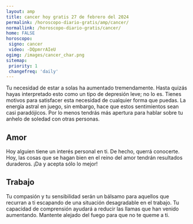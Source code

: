 ```yaml
---
layout: amp
title: cancer hoy gratis 27 de febrero del 2024 
permalink: /horoscopo-diario-gratis/amp/cancer/
normallink: /horoscopo-diario-gratis/cancer/
home: FALSE
horoscopo:
 signo: cancer
 video: -DQpmrrAIeU
ogimg: /images/cancer_char.png
sitemap:
 priority: 1
 changefreq: 'daily'
---
```



Tu necesidad de estar a solas ha aumentado tremendamente. Hasta quizás hayas interpretado esto como un tipo de depresión leve; no lo es. Tienes motivos para satisfacer esta necesidad de cualquier forma que puedas. La energía astral en juego, sin embargo, hace que estos sentimientos sean casi paradójicos. Por lo menos tendrás más apertura para hablar sobre tu anhelo de soledad con otras personas.

## Amor

Hoy alguien tiene un interés personal en ti. De hecho, querrá conocerte. Hoy, las cosas que se hagan bien en el reino del amor tendrán resultados duraderos. ¡Da y acepta sólo lo mejor!

## Trabajo

Tu compasión y tu sensibilidad serán un bálsamo para aquellos que recurran a ti escapando de una situación desagradable en el trabajo. Tu capacidad de comprensión ayudará a reducir las llamas que han venido aumentando. Mantente alejado del fuego para que no te queme a ti.